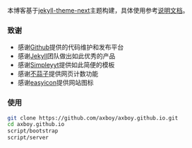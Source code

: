本博客基于[jekyll-theme-next](https://github.com/simpleyyt/jekyll-theme-next)主题构建，具体使用参考[说明文档](http://theme-next.simpleyyt.com/getting-started.html)。

### 致谢

+ 感谢[Github](https://github.com/)提供的代码维护和发布平台
+ 感谢[Jekyll](https://jekyllrb.com/)团队做出如此优秀的产品
+ 感谢[Simpleyyt](https://github.com/simpleyyt/jekyll-theme-next)提供如此简便的模板
+ 感谢[不蒜子](http://busuanzi.ibruce.info/)提供网页计数功能
+ 感谢[easyicon](https://www.easyicon.net/)提供网站图标

### 使用

```sh
git clone https://github.com/axboy/axboy.github.io.git
cd axboy.github.io
script/bootstrap
script/server
```